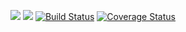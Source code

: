 [![](https://img.shields.io/packagist/v/2do/contao-basic-bundle.svg)](https://packagist.org/packages/2do/contao-basic-bundle)
[![](https://img.shields.io/packagist/dt/2do/contao-basic-bundle.svg)](https://packagist.org/packages/2do/contao-basic-bundle)
[![Build Status](https://travis-ci.org/pressi/contao-basic-bundle.svg?branch=master)](https://travis-ci.org/pressi/contao-basic-bundle)
[![Coverage Status](https://coveralls.io/repos/github/2do/contao-basic-bundle/badge.svg?branch=master)](https://coveralls.io/github/2do/contao-basic-bundle?branch=master)
